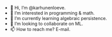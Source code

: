 - 👋 Hi, I’m @karhunenloeve.
- 👀 I’m interested in programming & math.
- 🌱 I’m currently learning algebraic persistence.
- 💞️ I’m looking to collaborate on ML.
- 📫 How to reach me? E-mail.
